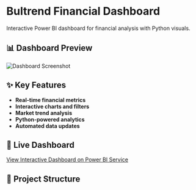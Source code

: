 # Bultrend Financial Dashboard

Interactive Power BI dashboard for financial analysis with Python visuals.

## 📊 Dashboard Preview

![Dashboard Screenshot](images/dashboard-preview.png)

## ✨ Key Features
- **Real-time financial metrics**
- **Interactive charts and filters** 
- **Market trend analysis**
- **Python-powered analytics**
- **Automated data updates**

## 🔗 Live Dashboard
[View Interactive Dashboard on Power BI Service](https://app.powerbi.com/view?req=7fJsHxOwUjdnkzEZGYSKC60MVQLNE3XOATxQQQNmZiZTcYYYzIziudcCEfjAyZQAOWuRJLTgjCOUNKDDINICzhYjjvLVQXTWXYzJwMBGWyJ9)

## 📁 Project Structure

